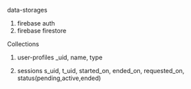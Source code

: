 data-storages

1. firebase auth
2. firebase firestore


Collections

1. user-profiles 
    _uid, name, type 

2. sessions
    s_uid, t_uid, started_on, ended_on, requested_on, status(pending,active,ended)